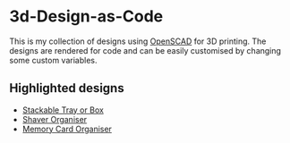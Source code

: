 # 3d-Design-as-Code

This is my collection of designs using [OpenSCAD](https://openscad.org/) for 3D printing. The designs are rendered for code and can be easily customised by changing 
some custom variables.


## Highlighted designs

- [Stackable Tray or Box](projects/StackableTrays/README.md)
- [Shaver Organiser]()
- [Memory Card Organiser]()

